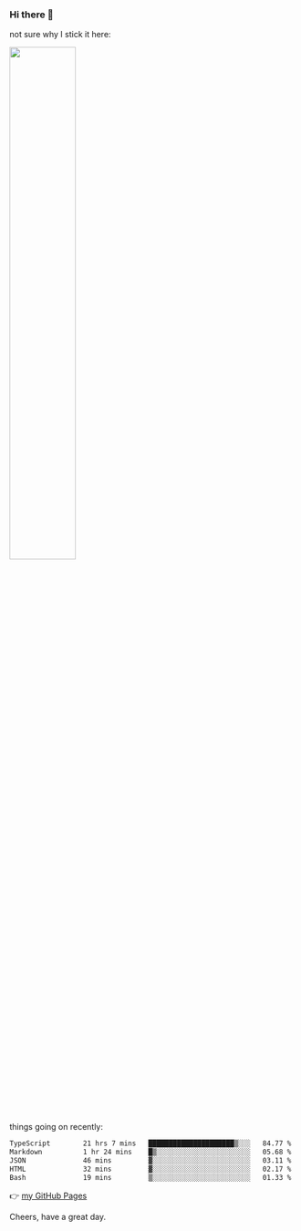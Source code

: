 ### Hi there 👋

not sure why I stick it here:

[<img width="48%" src="https://github-readme-stats.vercel.app/api?username=ykzhukian&show_icons=true&theme=dracula">](https://github.com/anuraghazra/github-readme-stats)


things going on recently:

<!--START_SECTION:waka-->

```txt
TypeScript        21 hrs 7 mins   █████████████████████▒░░░   84.77 %
Markdown          1 hr 24 mins    █▒░░░░░░░░░░░░░░░░░░░░░░░   05.68 %
JSON              46 mins         ▓░░░░░░░░░░░░░░░░░░░░░░░░   03.11 %
HTML              32 mins         ▓░░░░░░░░░░░░░░░░░░░░░░░░   02.17 %
Bash              19 mins         ▒░░░░░░░░░░░░░░░░░░░░░░░░   01.33 %
```

<!--END_SECTION:waka-->

👉 [my GitHub Pages](https://ykzhukian.github.io)

Cheers, have a great day.

